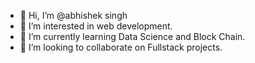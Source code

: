 - 👋 Hi, I’m @abhishek singh
- 👀 I’m interested in web development.
- 🌱 I’m currently learning Data Science and Block Chain.
- 💞️ I’m looking to collaborate on Fullstack projects.


<!---
abhishekeng19cs0311/abhishekeng19cs0311 is a ✨ special ✨ repository because its `README.md` (this file) appears on your GitHub profile.
You can click the Preview link to take a look at your changes.
--->
